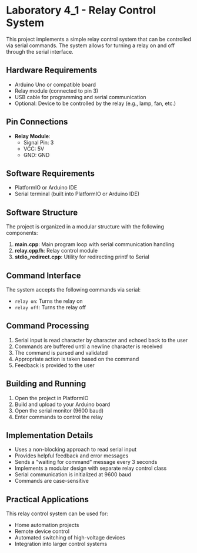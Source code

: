 # Laboratory 4_1 - Relay Control System

This project implements a simple relay control system that can be controlled via serial commands. The system allows for turning a relay on and off through the serial interface.

## Hardware Requirements

- Arduino Uno or compatible board
- Relay module (connected to pin 3)
- USB cable for programming and serial communication
- Optional: Device to be controlled by the relay (e.g., lamp, fan, etc.)

## Pin Connections

- **Relay Module**:
  - Signal Pin: 3
  - VCC: 5V
  - GND: GND

## Software Requirements

- PlatformIO or Arduino IDE
- Serial terminal (built into PlatformIO or Arduino IDE)

## Software Structure

The project is organized in a modular structure with the following components:

1. **main.cpp**: Main program loop with serial communication handling
2. **relay.cpp/h**: Relay control module
3. **stdio_redirect.cpp**: Utility for redirecting printf to Serial

## Command Interface

The system accepts the following commands via serial:
- `relay on`: Turns the relay on
- `relay off`: Turns the relay off

## Command Processing

1. Serial input is read character by character and echoed back to the user
2. Commands are buffered until a newline character is received
3. The command is parsed and validated
4. Appropriate action is taken based on the command
5. Feedback is provided to the user

## Building and Running

1. Open the project in PlatformIO
2. Build and upload to your Arduino board
3. Open the serial monitor (9600 baud)
4. Enter commands to control the relay

## Implementation Details

- Uses a non-blocking approach to read serial input
- Provides helpful feedback and error messages
- Sends a "waiting for command" message every 3 seconds
- Implements a modular design with separate relay control class
- Serial communication is initialized at 9600 baud
- Commands are case-sensitive

## Practical Applications

This relay control system can be used for:
- Home automation projects
- Remote device control
- Automated switching of high-voltage devices
- Integration into larger control systems 